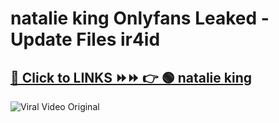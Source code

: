 
 # natalie king Onlyfans Leaked - Update Files ir4id

## <h2><a href="https://clipsfans.com/natalie_king&ref=git">🔗 Click to LINKS ⏩⏩ 👉 🟢 natalie king </a></h2>

<a href="https://clipsfans.com/natalie_king&ref=git" rel="nofollow" data-target="animated-image.originalLink"><img src="https://i.ibb.co.com/xMMVF88/686577567.gif" alt="Viral Video Original" style="max-width: 100%; display: inline-block;" data-target="animated-image.originalImage"></a>

